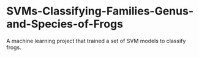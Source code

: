 # SVMs-Classifying-Families-Genus-and-Species-of-Frogs
A machine learning project that trained a set of SVM models to classify frogs.

